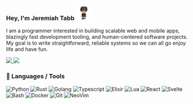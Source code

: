 ### Hey, I'm Jeremiah Tabb <img src="./static/favicon.png" width="42" />

I am a programmer interested in building scalable web and mobile apps, blazingly fast development tooling, and human-centered software projects.
My goal is to write straightforward, reliable systems so we can all go enjoy life and have fun.

<a href="https://jtabb.dev">
    <img src="https://icons.iconarchive.com/icons/treetog/i/128/Internet-Document-icon.png" width="36" />
</a>

<a href="https://www.linkedin.com/in/jeremiahtabb">
    <img src="https://icons.iconarchive.com/icons/hopstarter/sleek-xp-software/256/Linked-In-icon.png" width="36" />
</a>

### 🔧 Languages / Tools

![Python](https://img.shields.io/badge/-Python-05122A?style=flat&logo=python)
![Rust](https://img.shields.io/badge/-Rust-05122A?style=flat&logo=rust&logoColor=B54009)
![Golang](https://img.shields.io/badge/-Go-05122A?style=flat&logo=go)
![Typescript](https://img.shields.io/badge/-Typescript-05122A?style=flat&logo=typescript&logoColor=2D79C7)
![Elixir](https://img.shields.io/badge/-Elixir-05122A?style=flat&logo=elixir&logoColor=purple)
![Lua](https://img.shields.io/badge/-Lua-05122A?style=flat&logo=lua&logoColor=0062cc)
![React](https://img.shields.io/badge/-React-05122A?style=flat&logo=react)
![Svelte](https://img.shields.io/badge/-Svelte-05122A?style=flat&logo=svelte)
![Bash](https://img.shields.io/badge/-Bash-05122A?style=flat&logo=gnu-bash&logoColor=4EAA25)
![Docker](https://img.shields.io/badge/-Docker-05122A?style=flat&logo=docker&logoColor=1993EF)
![Git](https://img.shields.io/badge/-Git-05122A?style=flat&logo=git)
![NeoVim](https://img.shields.io/badge/-NeoVim-05122A?style=flat&logo=neovim&logoColor=4b9e4b)
